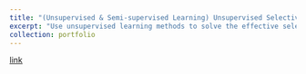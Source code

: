 ```yaml
---
title: "(Unsupervised & Semi-supervised Learning) Unsupervised Selective Labeling for More Effective Semi-Supervised Learning"
excerpt: "Use unsupervised learning methods to solve the effective selection problem of labeled samples in semi-supervised learning. (2022/11/01)<br/>"
collection: portfolio
---
```


[link](http://xtwusamantha.github.io/files/Unsupervised_Selective_Labeling_SSL_ECCV22.pdf)
